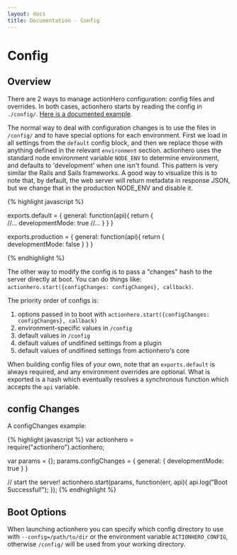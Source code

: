 ```yaml
---
layout: docs
title: Documentation - Config
---
```


# Config

## Overview

There are 2 ways to manage actionHero configuration: config files and overrides.  In both cases, actionhero starts by reading the config in `./config/`.  [Here is a documented example](https://github.com/evantahler/actionhero/blob/master/config/).
 
The normal way to deal with configuration changes is to use the files in `/config/` and to have special options for each environment.  First we load in all settings from the `default` config block, and then we replace those with anything defined in the relevant `environment` section.  actionhero uses the standard node environment variable `NODE_ENV` to determine environment, and defaults to 'development' when one isn't found.  This pattern is very similar the Rails and Sails frameworks.  A good way to visualize this is to note that, by default, the web server will return metadata in response JSON, but we change that in the production NODE_ENV and disable it.

{% highlight javascript %}

exports.default = { 
  general: function(api){
    return {  
      //...
      developmentMode: true
      //...
    }
  }
}

exports.production = { 
  general: function(api){
    return {  
      developmentMode: false
    }
  }
}

{% endhighlight %}

The other way to modify the config is to pass a "changes" hash to the server directly at boot.  You can do things like: `actionhero.start({configChanges: configChanges}, callback)`.

The priority order of configs is:

1. options passed in to boot with `actionhero.start({configChanges: configChanges}, callback)`
2. environment-specific values in `/config`
3. default values in `/config`
4. default values of undifined settings from a plugin
5. default values of undifined settings from actionhero's core

When building config files of your own, note that an `exports.default` is always required, and any environment overrides are optional.  What is exported is a hash which eventually resolves a synchronous function which accepts the `api` variable.

## config Changes

A configChanges example:   

{% highlight javascript %}
var actionhero = require("actionhero").actionhero;

var params = {};
params.configChanges = {
  general: {
    developmentMode: true
  }
}

// start the server!
actionhero.start(params, function(err, api){
  api.log("Boot Successful!");
});
{% endhighlight %}

## Boot Options

When launching actionhero you can specify which config directory to use with `--config=/path/to/dir` or the environment variable `ACTIONHERO_CONFIG`, otherwise `/config/` will be used from your working directory. 

